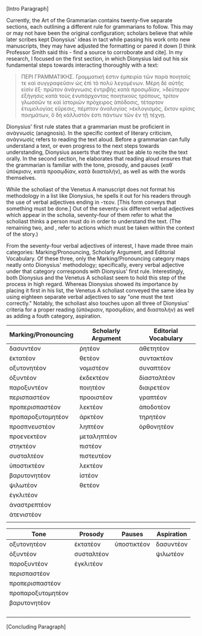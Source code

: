 [Intro Paragraph]

Currently, the Art of the Grammarian contains twenty-five separate sections, each outlining a different rule for grammarians to follow. This may or may not have been the original configuration; scholars believe that while later scribes kept Dionysius' ideas in tact while passing his work onto new manuscripts, they may have adjusted the formatting or pared it down [I think Professor Smith said this - find a source to corroborate and cite]. In my research, I focused on the first section, in which Dionysius laid out his six fundamental steps towards interacting thoroughly with a text:

>ΠΕΡΙ ΓΡΑΜΜΑΤΙΚΗΣ.
>Γραμματική ἐστιν ἐμπειρία τῶν παρὰ ποιηταῖς τε καὶ συγγραφεῦσιν ὡς ἐπὶ τὸ πολὺ λεγομένων. Μέρη δὲ αὐτῆς εἰσὶν ἕξ· πρῶτον ἀνάγνωσις ἐντριβὴς κατὰ προσῳδίαν, >δεύτερον ἐξήγησις κατὰ τοὺς ἐνυπάρχοντας ποιητικοὺς τρόπους, τρίτον γλωσσῶν τε καὶ ἱστοριῶν πρόχειρος ἀπόδοσις, τέταρτον ἐτυμολογίας εὕρεσις, πέμπτον ἀναλογίας >ἐκλογισμός, ἕκτον κρίσις ποιημάτων, ὃ δὴ κάλλιστόν ἐστι πάντων τῶν ἐν τῇ τέχνῃ.

Dionysius' first rule states that a grammarian must be proficient in ανάγνωσίς (anagnosis). In the specific context of literary criticism, ανάγνωσίς refers to reading the text aloud. Before a grammarian can fully understand a text, or even progress to the next steps towards understanding, Dionysius asserts that they must be able to recite the text orally. In the second section, he elaborates that reading aloud ensures that the grammarian is familiar with the tone, prosody, and pauses (καθ᾽ ὑπόκρισιν, κατὰ προσῳδίαν, κατὰ διαστολήν), as well as with the words themselves.

While the scholiast of the Venetus A manuscript does not format his methodology in a list like Dionysius, he spells it out for his readers through the use of verbal adjectives ending in -τεον. [This form conveys that something must be done.] Out of the seventy-six different verbal adjectives which appear in the scholia, seventy-four of them refer to what the scholiast thinks a person must do in order to understand the text. (The remaining two, and , refer to actions which must be taken within the context of the story.)

From the seventy-four verbal adjectives of interest, I have made three main categories: Marking/Pronouncing, Scholarly Argument, and Editorial Vocabulary. Of these three, only the Marking/Pronouncing category maps neatly onto Dionysius' methodology; specifically, every verbal adjective under that category corresponds with Dionysius' first rule. Interestingly, both Dionysius and the Venetus A scholiast seem to hold this step of the process in high regard. Whereas Dionysius showed its importance by placing it first in his list, the Venetus A scholiast conveyed the same idea by using eighteen separate verbal adjectives to say "one must the text correctly."  Notably, the scholiast also touches upon all three of Dionysius' criteria for a proper reading (ὑπόκρισιν, προσῳδίαν, and διαστολήν) as well as adding a fouth category, aspiration.



| Marking/Pronouncing   | Scholarly Argument | Editorial Vocabulary|
|-----------------------|--------------------|---------------------|
| δασυντέον             | ῥητέον             | ἀθετητέον           |
| ἐκτατέον              | θετέον             | συντακτέον          |
| οξυτονητέον           | νομιστέον          | συναπτέον           |
| ὀξυντέον              | ἐκδεκτέον          | δίασταλτέον         |
| παροξυντέον           | ποιητέον           | διαιρετέον          |
| περισπαστέον          | προοιστέον         | γραπτέον            |
| προπερισπαστέον       | λεκτέον            | ἀποδοτέον           |
| προπαροξυτομητέον     | ἀρκτέον            | τηρητέον            |
| προσπνευστέον         | ληπτέον            | ὀρθονητέον          |
| προενεκτέον           | μεταληπτέον        |                     |
| στηκτέον              | πιστέον            |                     |
| συσταλτέον            | πιστευτέον         |                     |
| ὑποστικτέον           | λεκτέον            |                     |
| βαρυτονητέον          | ἰστέον             |                     |
| ψιλωτέον              | θετέον             |                     |
| ἐγκλιτέον             |                    |                     |
| ἀναστρεπτέον          |                    |                     |
| ἀτενιστέον            |                    |                     |
|                       |                    |                     |


|   Tone          |   Prosody   |   Pauses   | Aspiration |
|-----------------|-------------|------------|------------|
|οξυτονητέον      |ἐκτατέον     |ὑποστικτέον |δασυντέον   |
|ὀξυντέον         |συσταλτέον   |            |ψιλωτέον    |
|παροξυντέον      |ἐγκλιτέον    |            |            |
|περισπαστέον     |             |            |            |
|προπερισπαστέον  |             |            |            |
|προπαροξυτομητέον|             |            |            |
|βαρυτονητέον     |             |            |            |
|                 |             |            |            |
|                 |             |            |            |
|                 |             |            |            |
|                 |             |            |            |


[Concluding Paragraph]

